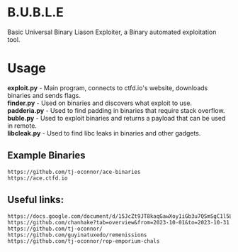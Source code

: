 # B.U.B.L.E
Basic Universal Binary Liason Exploiter,
a Binary automated exploitation tool.

# Usage
**exploit.py**   - Main program, connects to ctfd.io's website, downloads binaries and sends flags. <br>
**finder.py**    - Used on binaries and discovers what exploit to use.<br>
**padderia.py**  - Used to find padding in binaries that require stack overflow.<br>
**buble.py**     - Used to exploit binaries and returns a payload that can be used in remote.<br>
**libcleak.py**  - Used to find libc leaks in binaries and other gadgets.<br>


## Example Binaries
```
https://github.com/tj-oconnor/ace-binaries
https://ace.ctfd.io
```
## Useful links:

```
https://docs.google.com/document/d/15JcZt9JT8kaqGawXoy1iGb3u7QSmSgC1l5LyomrVwVg/edit
https://github.com/chanhake?tab=overview&from=2023-10-01&to=2023-10-31
https://github.com/tj-oconnor/
https://github.com/guyinatuxedo/remenissions
https://github.com/tj-oconnor/rop-emporium-chals
```
